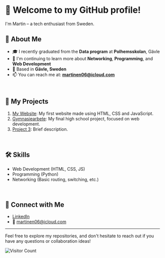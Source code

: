 #  👋 Welcome to my GitHub profile!
I'm Martin – a tech enthusiast from Sweden. 
<br>

## 🧠 About Me

- 🎓 I recently graduated from the **Data program** at **Polhemsskolan**, Gävle
- 🧠 I'm continuing to learn more about **Networking**, **Programming**, and **Web Development**
- 📍 Based in **Gävle, Sweden**
- 📫 You can reach me at: **martinen06@icloud.com**
<br>

## 🚀 My Projects

1. [My Website](https://github.com/Polhemsskolan-DATA/sidmallen-martinerny): My first website made using HTML, CSS and JavaScript.
2. [Gymnasiearbete](https://github.com/martinerny/Gymnasiearbete): My final high school project, focused on web development.
3. [Project 3](link-to-project-3): Brief description.
<br>

## 🛠️ Skills

- Web Development (HTML, CSS, JS)
- Programming (Python)
- Networking (Basic routing, switching, etc.)
<br>

## 🔗 Connect with Me

- [LinkedIn](https://www.linkedin.com/in/martin-eriksson-nyberg-5178462a0/)
- 📧 martinen06@icloud.com

---

Feel free to explore my repositories, and don't hesitate to reach out if you have any questions or collaboration ideas!

![Visitor Count](https://visitor-badge.laobi.icu/badge?page_id=your-username.your-username)
